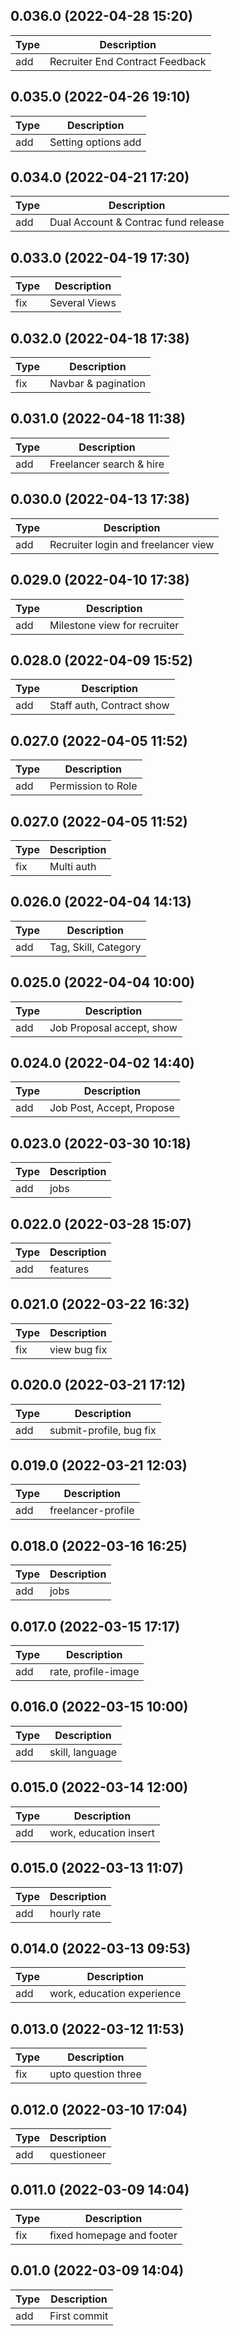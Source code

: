 ## 0.036.0 (2022-04-28 15:20)

| Type | Description         |
| ---- | ------------------- |
| add  | Recruiter End Contract Feedback |

## 0.035.0 (2022-04-26 19:10)

| Type | Description         |
| ---- | ------------------- |
| add  | Setting options add |

## 0.034.0 (2022-04-21 17:20)

| Type | Description                         |
| ---- | ----------------------------------- |
| add  | Dual Account & Contrac fund release |

## 0.033.0 (2022-04-19 17:30)

| Type | Description   |
| ---- | ------------- |
| fix  | Several Views |

## 0.032.0 (2022-04-18 17:38)

| Type | Description         |
| ---- | ------------------- |
| fix  | Navbar & pagination |

## 0.031.0 (2022-04-18 11:38)

| Type | Description              |
| ---- | ------------------------ |
| add  | Freelancer search & hire |

## 0.030.0 (2022-04-13 17:38)

| Type | Description                         |
| ---- | ----------------------------------- |
| add  | Recruiter login and freelancer view |

## 0.029.0 (2022-04-10 17:38)

| Type | Description                  |
| ---- | ---------------------------- |
| add  | Milestone view for recruiter |

## 0.028.0 (2022-04-09 15:52)

| Type | Description               |
| ---- | ------------------------- |
| add  | Staff auth, Contract show |

## 0.027.0 (2022-04-05 11:52)

| Type | Description        |
| ---- | ------------------ |
| add  | Permission to Role |

## 0.027.0 (2022-04-05 11:52)

| Type | Description |
| ---- | ----------- |
| fix  | Multi auth  |

## 0.026.0 (2022-04-04 14:13)

| Type | Description          |
| ---- | -------------------- |
| add  | Tag, Skill, Category |

## 0.025.0 (2022-04-04 10:00)

| Type | Description               |
| ---- | ------------------------- |
| add  | Job Proposal accept, show |

## 0.024.0 (2022-04-02 14:40)

| Type | Description               |
| ---- | ------------------------- |
| add  | Job Post, Accept, Propose |

## 0.023.0 (2022-03-30 10:18)

| Type | Description |
| ---- | ----------- |
| add  | jobs        |

## 0.022.0 (2022-03-28 15:07)

| Type | Description |
| ---- | ----------- |
| add  | features    |

## 0.021.0 (2022-03-22 16:32)

| Type | Description  |
| ---- | ------------ |
| fix  | view bug fix |

## 0.020.0 (2022-03-21 17:12)

| Type | Description             |
| ---- | ----------------------- |
| add  | submit-profile, bug fix |

## 0.019.0 (2022-03-21 12:03)

| Type | Description        |
| ---- | ------------------ |
| add  | freelancer-profile |

## 0.018.0 (2022-03-16 16:25)

| Type | Description |
| ---- | ----------- |
| add  | jobs        |

## 0.017.0 (2022-03-15 17:17)

| Type | Description         |
| ---- | ------------------- |
| add  | rate, profile-image |

## 0.016.0 (2022-03-15 10:00)

| Type | Description     |
| ---- | --------------- |
| add  | skill, language |

## 0.015.0 (2022-03-14 12:00)

| Type | Description            |
| ---- | ---------------------- |
| add  | work, education insert |

## 0.015.0 (2022-03-13 11:07)

| Type | Description |
| ---- | ----------- |
| add  | hourly rate |

## 0.014.0 (2022-03-13 09:53)

| Type | Description                |
| ---- | -------------------------- |
| add  | work, education experience |

## 0.013.0 (2022-03-12 11:53)

| Type | Description         |
| ---- | ------------------- |
| fix  | upto question three |

## 0.012.0 (2022-03-10 17:04)

| Type | Description |
| ---- | ----------- |
| add  | questioneer |

## 0.011.0 (2022-03-09 14:04)

| Type | Description               |
| ---- | ------------------------- |
| fix  | fixed homepage and footer |

## 0.01.0 (2022-03-09 14:04)

| Type | Description  |
| ---- | ------------ |
| add  | First commit |

